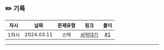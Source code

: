 ## ✏️ 기록

| 차시  |    날짜    | 문제유형 |                       링크                        |                          풀이                           |
| :---: | :--------: | :------: | :-----------------------------------------------: | :-----------------------------------------------------: |
| 1차시 | 2024.03.11 |   스택   | [쇠막대기](https://www.acmicpc.net/problem/10799) | [#1](https://github.com/AlgoLeadMe/AlgoLeadMe-8/pull/2) |

---
